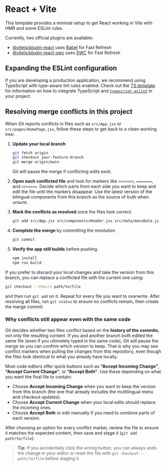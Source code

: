 # React + Vite

This template provides a minimal setup to get React working in Vite with HMR and some ESLint rules.

Currently, two official plugins are available:

- [@vitejs/plugin-react](https://github.com/vitejs/vite-plugin-react/blob/main/packages/plugin-react) uses [Babel](https://babeljs.io/) for Fast Refresh
- [@vitejs/plugin-react-swc](https://github.com/vitejs/vite-plugin-react/blob/main/packages/plugin-react-swc) uses [SWC](https://swc.rs/) for Fast Refresh

## Expanding the ESLint configuration

If you are developing a production application, we recommend using TypeScript with type-aware lint rules enabled. Check out the [TS template](https://github.com/vitejs/vite/tree/main/packages/create-vite/template-react-ts) for information on how to integrate TypeScript and [`typescript-eslint`](https://typescript-eslint.io) in your project.

## Resolving merge conflicts in this project

When Git reports conflicts in files such as `src/App.jsx` or `src/pages/HomePage.jsx`, follow these steps to get back to a clean working tree:

1. **Update your local branch**
   ```bash
   git fetch origin
   git checkout your-feature-branch
   git merge origin/main
   ```
   Git will pause the merge if conflicting edits exist.

2. **Open each conflicted file** and look for markers like `<<<<<<<`, `=======`, and `>>>>>>>`. Decide which parts from each side you want to keep and edit the file until the markers disappear. Use the latest version of the bilingual components from this branch as the source of truth when unsure.

3. **Mark the conflicts as resolved** once the files look correct.
   ```bash
   git add src/App.jsx src/components/Header.jsx src/data/menuData.js src/pages/CategoryPage.jsx src/pages/HomePage.jsx
   ```

4. **Complete the merge** by committing the resolution.
   ```bash
   git commit
   ```

5. **Verify the app still builds** before pushing.
   ```bash
   npm install
   npm run build
   ```

If you prefer to discard your local changes and take the version from this branch, you can replace a conflicted file with the current one using:
```bash
git checkout --theirs path/to/file
```
and then run `git add` on it. Repeat for every file you want to overwrite. After resolving all files, run `git status` to ensure no conflicts remain, then create the merge commit.

### Why conflicts still appear even with the same code

Git decides whether two files conflict based on the **history of the commits**, not only the resulting content. If you and another branch both edited the same file (even if you ultimately typed in the same code), Git will pause the merge so you can confirm which version to keep. That is why you may see conflict markers when pulling the changes from this repository, even though the files look identical to what you already have locally.

Most code editors offer quick buttons such as **“Accept Incoming Change”**, **“Accept Current Change”**, or **“Accept Both”**. Use these depending on what you want the final file to contain:

- Choose **Accept Incoming Change** when you want to keep the version from this branch (the one that already includes the multilingual menu and checkout updates).
- Choose **Accept Current Change** when your local edits should replace the incoming ones.
- Choose **Accept Both** or edit manually if you need to combine parts of each version.

After choosing an option for every conflict marker, review the file to ensure it matches the expected content, then save and stage it (`git add path/to/file`).

> **Tip:** If you accidentally click the wrong button, you can always undo the change in your editor or reset the file with `git checkout -- path/to/file` before staging it.

